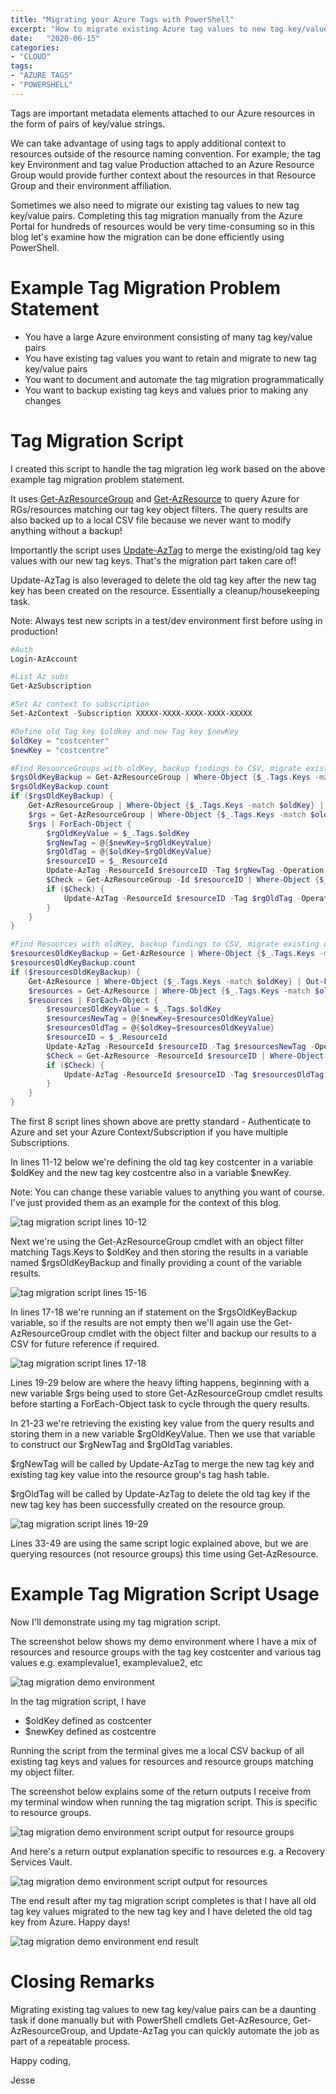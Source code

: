 ```yaml
---
title: "Migrating your Azure Tags with PowerShell"
excerpt: "How to migrate existing Azure tag values to new tag key/value pairs programmatically using PowerShell"
date:   "2020-06-15"
categories: 
- "CLOUD"
tags: 
- "AZURE TAGS"
- "POWERSHELL"
---
```

Tags are important metadata elements attached to our Azure resources in the form of pairs of key/value strings.

We can take advantage of using tags to apply additional context to resources outside of the resource naming convention. For example; the tag key Environment and tag value Production attached to an Azure Resource Group would provide further context about the resources in that Resource Group and their environment affiliation.

Sometimes we also need to migrate our existing tag values to new tag key/value pairs. Completing this tag migration manually from the Azure Portal for hundreds of resources would be very time-consuming so in this blog let's examine how the migration can be done efficiently using PowerShell.

# Example Tag Migration Problem Statement

* You have a large Azure environment consisting of many tag key/value pairs
* You have existing tag values you want to retain and migrate to new tag key/value pairs
* You want to document and automate the tag migration programmatically 
* You want to backup existing tag keys and values prior to making any changes 

# Tag Migration Script

I created this script to handle the tag migration leg work based on the above example tag migration problem statement.

It uses [Get-AzResourceGroup](https://docs.microsoft.com/en-us/powershell/module/az.resources/get-azresourcegroup?view=azps-4.2.0) and [Get-AzResource](https://docs.microsoft.com/en-us/powershell/module/az.resources/get-azresource?view=azps-4.2.0) to query Azure for RGs/resources matching our tag key object filters. The query results are also backed up to a local CSV file because we never want to modify anything without a backup!

Importantly the script uses [Update-AzTag](https://docs.microsoft.com/en-us/powershell/module/az.resources/update-aztag?view=azps-4.2.0) to merge the existing/old tag key values with our new tag keys. That's the migration part taken care of!

Update-AzTag is also leveraged to delete the old tag key after the new tag key has been created on the resource. Essentially a cleanup/housekeeping task.

Note: Always test new scripts in a test/dev environment first before using in production!

```powershell
#Auth
Login-AzAccount

#List Az subs
Get-AzSubscription

#Set Az context to subscription
Set-AzContext -Subscription XXXXX-XXXX-XXXX-XXXX-XXXXX

#Define old Tag key $oldkey and new Tag key $newKey
$oldKey = "costcenter"
$newKey = "costcentre"

#Find ResourceGroups with oldKey, backup findings to CSV, migrate existing oldKey value to newKey merging with existing tags, then delete oldKey.
$rgsOldKeyBackup = Get-AzResourceGroup | Where-Object {$_.Tags.Keys -match $oldKey}
$rgsOldKeyBackup.count
if ($rgsOldKeyBackup) {
    Get-AzResourceGroup | Where-Object {$_.Tags.Keys -match $oldKey} | Out-File "C:\temp\AzRGs-Tag-Backup-$oldkey.csv"
    $rgs = Get-AzResourceGroup | Where-Object {$_.Tags.Keys -match $oldKey}
    $rgs | ForEach-Object {
        $rgOldKeyValue = $_.Tags.$oldKey
        $rgNewTag = @{$newKey=$rgOldKeyValue}
        $rgOldTag = @{$oldKey=$rgOldKeyValue}
        $resourceID = $_.ResourceId
        Update-AzTag -ResourceId $resourceID -Tag $rgNewTag -Operation Merge
        $Check = Get-AzResourceGroup -Id $resourceID | Where-Object {$_.Tags.Keys -match $newKey}
        if ($Check) {
            Update-AzTag -ResourceId $resourceID -Tag $rgOldTag -Operation Delete
        }
    }   
}

#Find Resources with oldKey, backup findings to CSV, migrate existing oldKey value to newKey merging with existing tags, then delete oldKey.
$resourcesOldKeyBackup = Get-AzResource | Where-Object {$_.Tags.Keys -match $oldKey}
$resourcesOldKeyBackup.count
if ($resourcesOldKeyBackup) {
    Get-AzResource | Where-Object {$_.Tags.Keys -match $oldKey} | Out-File "C:\temp\AzResources-Tag-Backup-$oldkey.csv"
    $resources = Get-AzResource | Where-Object {$_.Tags.Keys -match $oldKey}
    $resources | ForEach-Object {
        $resourcesOldKeyValue = $_.Tags.$oldKey
        $resourcesNewTag = @{$newKey=$resourcesOldKeyValue}
        $resourcesOldTag = @{$oldKey=$resourcesOldKeyValue}
        $resourceID = $_.ResourceId
        Update-AzTag -ResourceId $resourceID -Tag $resourcesNewTag -Operation Merge
        $Check = Get-AzResource -ResourceId $resourceID | Where-Object {$_.Tags.Keys -match $newKey}
        if ($Check) {
            Update-AzTag -ResourceId $resourceID -Tag $resourcesOldTag -Operation Delete
        }
    }
}
```

The first 8 script lines shown above are pretty standard - Authenticate to Azure and set your Azure Context/Subscription if you have multiple Subscriptions.

In lines 11-12 below we're defining the old tag key costcenter in a variable $oldKey and the new tag key costcentre also in a variable $newKey. 

Note: You can change these variable values to anything you want of course. I've just provided them as an example for the context of this blog.

![tag migration script lines 10-12](/assets/images/azuretags1.png)

Next we're using the Get-AzResourceGroup cmdlet with an object filter matching Tags.Keys to $oldKey and then storing the results in a variable named $rgsOldKeyBackup and finally providing a count of the variable results.

![tag migration script lines 15-16](/assets/images/azuretags2.png)

In lines 17-18 we're running an if statement on the $rgsOldKeyBackup variable, so if the results are not empty then we'll again use the Get-AzResourceGroup cmdlet with the object filter and backup our results to a CSV for future reference if required.

![tag migration script lines 17-18](/assets/images/azuretags3.png)

Lines 19-29 below are where the heavy lifting happens, beginning with a new variable $rgs being used to store Get-AzResourceGroup cmdlet results before starting a ForEach-Object task to cycle through the query results.

In 21-23 we're retrieving the existing key value from the query results and storing them in a new variable $rgOldKeyValue. Then we use that variable to construct our $rgNewTag and $rgOldTag variables.

$rgNewTag will be called by Update-AzTag to merge the new tag key and existing tag key value into the resource group's tag hash table.

$rgOldTag will be called by Update-AzTag to delete the old tag key if the new tag key has been successfully created on the resource group.

![tag migration script lines 19-29](/assets/images/azuretags4.png)

Lines 33-49 are using the same script logic explained above, but we are querying resources (not resource groups) this time using Get-AzResource.

# Example Tag Migration Script Usage

Now I'll demonstrate using my tag migration script. 

The screenshot below shows my demo environment where I have a mix of resources and resource groups with the tag key costcenter and various tag values e.g. examplevalue1, examplevalue2, etc

![tag migration demo environment](/assets/images/azuretags5.png)

In the tag migration script, I have

* $oldKey defined as costcenter
* $newKey defined as costcentre

Running the script from the terminal gives me a local CSV backup of all existing tag keys and values for resources and resource groups matching my object filter.

The screenshot below explains some of the return outputs I receive from my terminal window when running the tag migration script. This is specific to resource groups.

![tag migration demo environment script output for resource groups](/assets/images/azuretags6.png)

And here's a return output explanation specific to resources e.g. a Recovery Services Vault.

![tag migration demo environment script output for resources](/assets/images/azuretags7.png)

The end result after my tag migration script completes is that I have all old tag key values migrated to the new tag key and I have deleted the old tag key from Azure. Happy days!

![tag migration demo environment end result](/assets/images/azuretags8.png)

# Closing Remarks

Migrating existing tag values to new tag key/value pairs can be a daunting task if done manually but with PowerShell cmdlets Get-AzResource, Get-AzResourceGroup, and Update-AzTag you can quickly automate the job as part of a repeatable process.

Happy coding,

Jesse